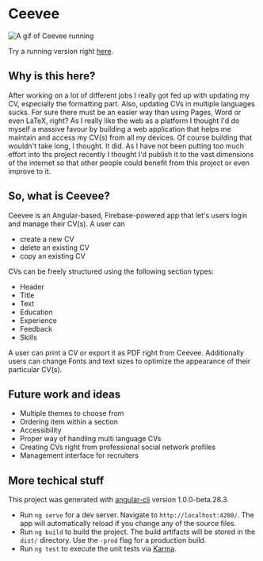 # Ceevee

![A gif of Ceevee running](https://media.giphy.com/media/3ohnEFSIKWqRYTGTu0/giphy.gif)

Try a running version right [here](ceevee.andresander.com). 

## Why is this here?

After working on a lot of different jobs I really got fed up with updating my CV, especially the formatting part. Also, updating CVs in multiple languages sucks. For sure there must be an easier way than using Pages, Word or even LaTeX, right? As I really like the web as a platform I thought I'd do myself a massive favour by building a web application that helps me maintain and access my CV(s) from all my devices. Of course building that wouldn't take long, I thought. It did. 
As I have not been putting too much effort into ths project recently I thought I'd publish it to the vast dimensions of the internet so that other people could benefit from this project or even improve to it.

## So, what is Ceevee?

Ceevee is an Angular-based, Firebase-powered app that let's users login and manage their CV(s). A user can

- create a new CV
- delete an existing CV
- copy an existing CV

CVs can be freely structured using the following section types:

- Header
- Title
- Text
- Education
- Experience
- Feedback
- Skills

A user can print a CV or export it as PDF right from Ceevee. Additionally users can change Fonts and text sizes to optimize the appearance of their particular CV(s).

## Future work and ideas

- Multiple themes to choose from
- Ordering item within a section
- Accessibility
- Proper way of handling multi language CVs
- Creating CVs right from professional social network profiles
- Management interface for recruiters

## More techical stuff

This project was generated with [angular-cli](https://github.com/angular/angular-cli) version 1.0.0-beta.28.3.

- Run `ng serve` for a dev server. Navigate to `http://localhost:4200/`. The app will automatically reload if you change any of the source files.
- Run `ng build` to build the project. The build artifacts will be stored in the `dist/` directory. Use the `-prod` flag for a production build.
- Run `ng test` to execute the unit tests via [Karma](https://karma-runner.github.io).